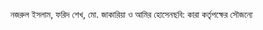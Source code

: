 নজরুল ইসলাম, ফরিদ শেখ, মো. জাকারিয়া ও আমির হোসেন<span class="custom-gallery-image _3bj2K SZnJd">ছবি: কারা কর্তৃপক্ষের সৌজন্যে</span>

